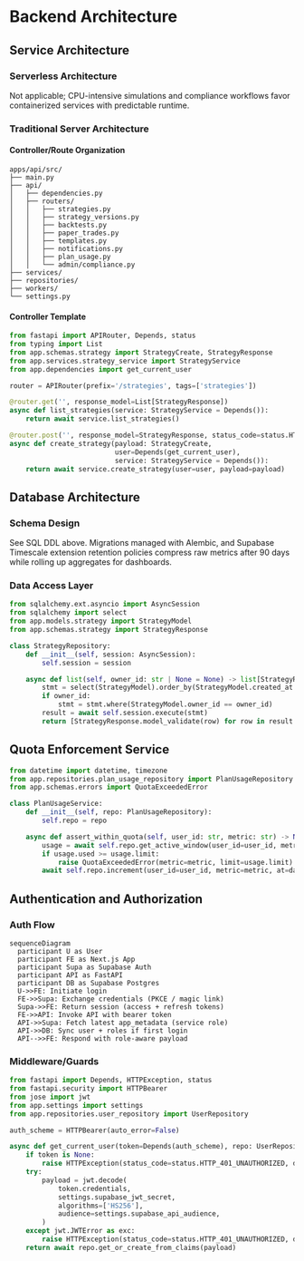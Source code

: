 # Backend Architecture

## Service Architecture
### Serverless Architecture
Not applicable; CPU-intensive simulations and compliance workflows favor containerized services with predictable runtime.

### Traditional Server Architecture
#### Controller/Route Organization
```text
apps/api/src/
├── main.py
├── api/
│   ├── dependencies.py
│   ├── routers/
│   │   ├── strategies.py
│   │   ├── strategy_versions.py
│   │   ├── backtests.py
│   │   ├── paper_trades.py
│   │   ├── templates.py
│   │   ├── notifications.py
│   │   ├── plan_usage.py
│   │   └── admin/compliance.py
├── services/
├── repositories/
├── workers/
└── settings.py
```

#### Controller Template
```python
from fastapi import APIRouter, Depends, status
from typing import List
from app.schemas.strategy import StrategyCreate, StrategyResponse
from app.services.strategy_service import StrategyService
from app.dependencies import get_current_user

router = APIRouter(prefix='/strategies', tags=['strategies'])

@router.get('', response_model=List[StrategyResponse])
async def list_strategies(service: StrategyService = Depends()):
    return await service.list_strategies()

@router.post('', response_model=StrategyResponse, status_code=status.HTTP_201_CREATED)
async def create_strategy(payload: StrategyCreate,
                          user=Depends(get_current_user),
                          service: StrategyService = Depends()):
    return await service.create_strategy(user=user, payload=payload)
```

## Database Architecture
### Schema Design
See SQL DDL above. Migrations managed with Alembic, and Supabase Timescale extension retention policies compress raw metrics after 90 days while rolling up aggregates for dashboards.

### Data Access Layer
```python
from sqlalchemy.ext.asyncio import AsyncSession
from sqlalchemy import select
from app.models.strategy import StrategyModel
from app.schemas.strategy import StrategyResponse

class StrategyRepository:
    def __init__(self, session: AsyncSession):
        self.session = session

    async def list(self, owner_id: str | None = None) -> list[StrategyResponse]:
        stmt = select(StrategyModel).order_by(StrategyModel.created_at.desc())
        if owner_id:
            stmt = stmt.where(StrategyModel.owner_id == owner_id)
        result = await self.session.execute(stmt)
        return [StrategyResponse.model_validate(row) for row in result.scalars()]
```

## Quota Enforcement Service
```python
from datetime import datetime, timezone
from app.repositories.plan_usage_repository import PlanUsageRepository
from app.schemas.errors import QuotaExceededError

class PlanUsageService:
    def __init__(self, repo: PlanUsageRepository):
        self.repo = repo

    async def assert_within_quota(self, user_id: str, metric: str) -> None:
        usage = await self.repo.get_active_window(user_id=user_id, metric=metric)
        if usage.used >= usage.limit:
            raise QuotaExceededError(metric=metric, limit=usage.limit)
        await self.repo.increment(user_id=user_id, metric=metric, at=datetime.now(timezone.utc))
```

## Authentication and Authorization
### Auth Flow
```mermaid
sequenceDiagram
  participant U as User
  participant FE as Next.js App
  participant Supa as Supabase Auth
  participant API as FastAPI
  participant DB as Supabase Postgres
  U->>FE: Initiate login
  FE->>Supa: Exchange credentials (PKCE / magic link)
  Supa->>FE: Return session (access + refresh tokens)
  FE->>API: Invoke API with bearer token
  API->>Supa: Fetch latest app_metadata (service role)
  API->>DB: Sync user + roles if first login
  API-->>FE: Respond with role-aware payload
```

### Middleware/Guards
```python
from fastapi import Depends, HTTPException, status
from fastapi.security import HTTPBearer
from jose import jwt
from app.settings import settings
from app.repositories.user_repository import UserRepository

auth_scheme = HTTPBearer(auto_error=False)

async def get_current_user(token=Depends(auth_scheme), repo: UserRepository = Depends()):
    if token is None:
        raise HTTPException(status_code=status.HTTP_401_UNAUTHORIZED, detail='Missing bearer token')
    try:
        payload = jwt.decode(
            token.credentials,
            settings.supabase_jwt_secret,
            algorithms=['HS256'],
            audience=settings.supabase_api_audience,
        )
    except jwt.JWTError as exc:
        raise HTTPException(status_code=status.HTTP_401_UNAUTHORIZED, detail='Invalid token') from exc
    return await repo.get_or_create_from_claims(payload)
```
